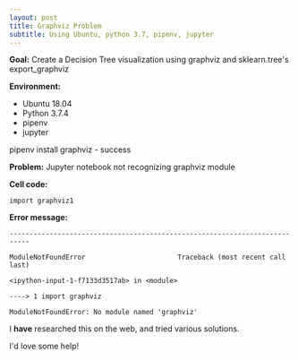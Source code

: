 ```yaml
---
layout: post
title: Graphviz Problem
subtitle: Using Ubuntu, python 3.7, pipenv, jupyter
---
```



**Goal:** Create a Decision Tree visualization using graphviz and sklearn.tree's export_graphviz
 
**Environment:**
- Ubuntu 18.04
- Python 3.7.4
- pipenv
- jupyter

pipenv install graphviz - success

**Problem:** Jupyter notebook not recognizing graphviz module

**Cell code:**

`import graphviz1`

**Error message:**

`---------------------------------------------------------------------------`

`ModuleNotFoundError                       Traceback (most recent call last)`

`<ipython-input-1-f7133d3517ab> in <module>`

`----> 1 import graphviz`

`ModuleNotFoundError: No module named 'graphviz' `

I **have** researched this on the web, and tried various solutions.

I'd love some help! 
